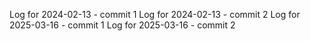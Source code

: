 Log for 2024-02-13 - commit 1
Log for 2024-02-13 - commit 2
Log for 2025-03-16 - commit 1
Log for 2025-03-16 - commit 2
